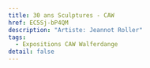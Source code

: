 ```yaml
---
title: 30 ans Sculptures - CAW
href: EC5Sj-bP4QM
description: "Artiste: Jeannot Roller"
tags:
  - Expositions CAW Walferdange
detail: false
---
```

